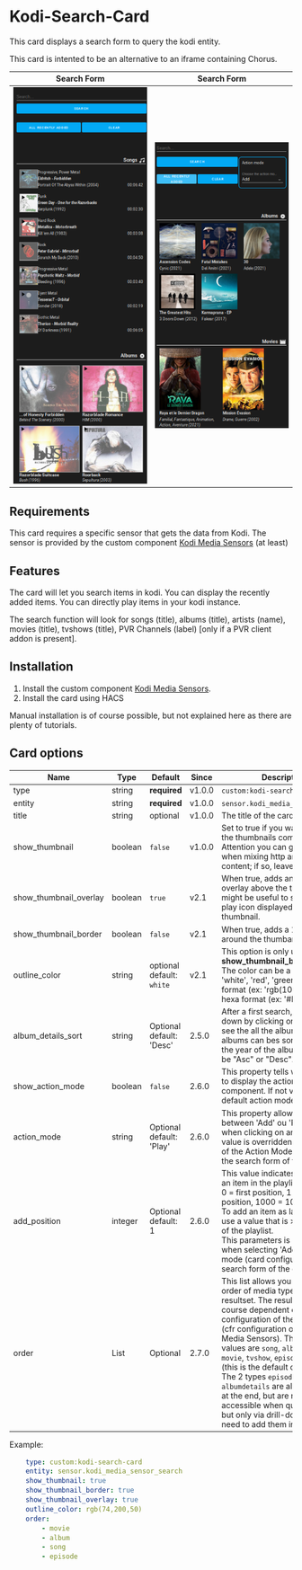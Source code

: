 # Kodi-Search-Card

This card displays a search form to query the kodi entity.

This card is intented to be an alternative to an iframe containing Chorus.

| Search Form | Search Form | 
| ---- | ---- |
| ![Kodi Search Card](./assets/search_result_v2.1.png) | ![Kodi Search Card](./assets/search_result_v2.6_2.png) |

## Requirements

This card requires a specific sensor that gets the data from Kodi. The sensor is provided by the custom component [Kodi Media Sensors](https://github.com/jtbgroup/kodi-media-sensors) (at least)

## Features

The card will let you search items in kodi.
You can display the recently added items.
You can directly play items in your kodi instance.

The search function will look for songs (title), albums (title), artists (name), movies (title), tvshows (title), PVR Channels (label) [only if a PVR client addon is present].

## Installation

1. Install the custom component [Kodi Media Sensors](https://github.com/jtbgroup/kodi-media-sensors).
2. Install the card using HACS

Manual installation is of course possible, but not explained here as there are plenty of tutorials.

## Card options

| Name | Type | Default | Since | Description |
|------|------|---------|-------|-------------|
| type | string	| **required** | v1.0.0 | `custom:kodi-search-card` |
| entity | string | **required** | v1.0.0 |  `sensor.kodi_media_sensor_search` |
| title | string | optional | v1.0.0 | The title of the card |
| show_thumbnail | boolean | `false` | v1.0.0 | Set to true if you want to show the thumbnails coming from kodi. Attention you can get problems when mixing http and https content; if so, leave it to false. |
| show_thumbnail_overlay| boolean | `true` | v2.1 | When true, adds an lightgrey overlay above the thumbnail; this might be useful to see better the play icon displayed above the thumbnail.
| show_thumbnail_border | boolean | `false` | v2.1 | When true, adds a 1px border around the thumbanils.
| outline_color | string | optional<br/>default: `white` | v2.1 | This option is only used when **show_thumbnail_border** is true. The color can be a string (ex: 'white', 'red', 'green', ... ), rgb format (ex: 'rgb(10, 12, 250)') or hexa format (ex: '#EE22FF').
| album_details_sort | string | Optional<br/> default: 'Desc' | 2.5.0 | After a first search, you can drill down by clicking on an artist to see the all the albums. This list of albums can bes sorted based on the year of the album. Values can be "Asc" or "Desc". |
| show_action_mode | boolean | `false` | 2.6.0 | This property tells whether or not to display the action mode component. If not visible, the default action mode will be used. |
| action_mode | string | Optional <br /> default: 'Play'| 2.6.0 | This property allows to choose between 'Add' ou 'Play' as action when clicking on an item. The value is overridden by the value of the Action Mode component in the search form of the card. |
| add_position | integer | Optional<br /> default: 1 | 2.6.0 | This value indicates where to add an item in the playlist.<br/>0 = first position, 1 = second position, 1000 = 1001th position. To add an item as last position, use a value that is > than the size of the playlist.<br/> This parameters is only useful when selecting 'Add' as action mode (card configuration and/or search form of the card) |
| order | List | Optional | 2.7.0 | This list allows you to change the order of media types in the resultset. The resultset is of course dependent on the configuration of the Integration (cfr configuration of the Kodi Media Sensors). The possible values are `song`, `album`, `artist`, `movie`, `tvshow`, `episode`, `channel` (this is the default order).<br /> The 2 types `episodedetails` and `albumdetails` are always shown at the end, but are not directly accessible when querying Kodi, but only via drill-down. So, no need to add them in the list. |

Example:

``` yaml
    type: custom:kodi-search-card
    entity: sensor.kodi_media_sensor_search
    show_thumbnail: true
    show_thumbnail_border: true
    show_thumbnail_overlay: true
    outline_color: rgb(74,200,50)
    order:
        - movie
        - album
        - song
        - episode
```
